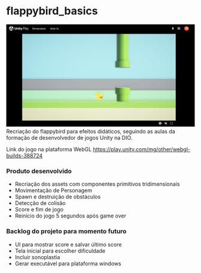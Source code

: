# flappybird_basics

![Prévia do jogo](prints/tela01.png)
Recriação do flappybird para efeitos didáticos, seguindo as aulas da formação de desenvolvedor de jogos Unity na DIO.

Link do jogo na plataforma WebGL
https://play.unity.com/mg/other/webgl-builds-388724

### Produto desenvolvido
* Recriação dos assets com componentes primitivos tridimensionais
* Movimentação de Personagem
* Spawn e destruição de obstáculos
* Detecção de colisão
* Score e fim de jogo
* Reinício do jogo 5 segundos após game over

### Backlog do projeto para momento futuro
* UI para mostrar score e salvar último score
* Tela inicial para escolher dificuldade
* Incluir sonoplastia
* Gerar executável para plataforma windows